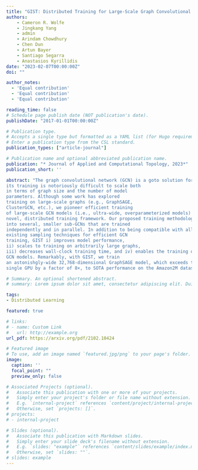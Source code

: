```yaml
---
title: "GIST: Distributed Training for Large-Scale Graph Convolutional Networks"
authors:
    - Cameron R. Wolfe
    - Jingkang Yang
    - admin
    - Arindam Chowdhury
    - Chen Dun
    - Artun Bayer
    - Santiago Segarra
    - Anastasios Kyrillidis
date: "2023-02-07T00:00:00Z"
doi: ""

author_notes:
  - 'Equal contribution'
  - 'Equal contribution'
  - 'Equal contribution'

reading_time: false
# Schedule page publish date (NOT publication's date).
publishDate: "2017-01-01T00:00:00Z"

# Publication type.
# Accepts a single type but formatted as a YAML list (for Hugo requirements).
# Enter a publication type from the CSL standard.
publication_types: ["article-journal"]

# Publication name and optional abbreviated publication name.
publication: "* Journal of Applied and Computational Topology, 2023*"
publication_short: ''

abstract: "The graph convolutional network (GCN) is a goto solution for machine learning on graphs, but
its training is notoriously difficult to scale both
in terms of graph size and the number of model
parameters. Although some work has explored
training on large-scale graphs (e.g., GraphSAGE,
ClusterGCN, etc.), we pioneer efficient training
of large-scale GCN models (i.e., ultra-wide, overparameterized models) with the proposal of a
novel, distributed training framework. Our proposed training methodology, called GIST, disjointly partitions the parameters of a GCN model
into several, smaller sub-GCNs that are trained
independently and in parallel. In addition to being compatible with all GCN architectures and
existing sampling techniques for efficient GCN
training, GIST i) improves model performance,
ii) scales to training on arbitrarily large graphs,
iii) decreases wall-clock training time, and iv) enables the training of markedly overparameterized
GCN models. Remarkably, with GIST, we train
an astonishgly-wide 32,768-dimensional GraphSAGE model, which exceeds the capacity of a
single GPU by a factor of 8×, to SOTA performance on the Amazon2M dataset."

# Summary. An optional shortened abstract.
# summary: Lorem ipsum dolor sit amet, consectetur adipiscing elit. Duis posuere tellus ac convallis placerat. Proin tincidunt magna sed ex sollicitudin condimentum.

tags:
- Distributed Learning

featured: true

# links:
# - name: Custom Link
#   url: http://example.org
url_pdf: https://arxiv.org/pdf/2102.10424

# Featured image
# To use, add an image named `featured.jpg/png` to your page's folder. 
image:
  caption: ''
  focal_point: ""
  preview_only: false

# Associated Projects (optional).
#   Associate this publication with one or more of your projects.
#   Simply enter your project's folder or file name without extension.
#   E.g. `internal-project` references `content/project/internal-project/index.md`.
#   Otherwise, set `projects: []`.
# projects:
# - internal-project

# Slides (optional).
#   Associate this publication with Markdown slides.
#   Simply enter your slide deck's filename without extension.
#   E.g. `slides: "example"` references `content/slides/example/index.md`.
#   Otherwise, set `slides: ""`.
# slides: example
---
```


<!-- This work is driven by the results in my [previous paper](/publication/conference-paper/) on LLMs.

{{% callout note %}}
Create your slides in Markdown - click the *Slides* button to check out the example.
{{% /callout %}}

Add the publication's **full text** or **supplementary notes** here. You can use rich formatting such as including [code, math, and images](https://docs.hugoblox.com/content/writing-markdown-latex/). -->
